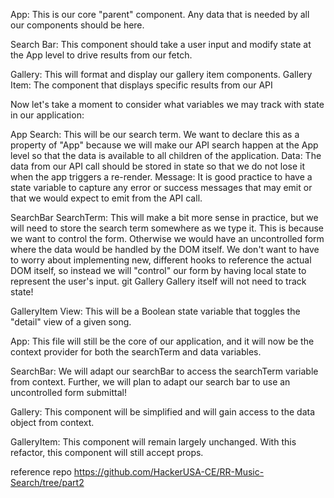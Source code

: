 App: This is our core "parent" component. Any data that is needed by all our components should be here.

Search Bar: This component should take a user input and modify state at the App level to drive results from our fetch.

Gallery: This will format and display our gallery item components.
Gallery Item: The component that displays specific results from our API

Now let's take a moment to consider what variables we may track with state in our application:

App
Search: This will be our search term. We want to declare this as a property of "App" because we will make our API search happen at the App level so that the data is available to all children of the application.
Data: The data from our API call should be stored in state so that we do not lose it when the app triggers a re-render.
Message: It is good practice to have a state variable to capture any error or success messages that may emit or that we would expect to emit from the API call.

SearchBar
SearchTerm: This will make a bit more sense in practice, but we will need to store the search term somewhere as we type it. This is because we want to control the form. Otherwise we would have an uncontrolled form where the data would be handled by the DOM itself. We don't want to have to worry about implementing new, different hooks to reference the actual DOM itself, so instead we will "control" our form by having local state to represent the user's input.
git 
Gallery
Gallery itself will not need to track state!

GalleryItem
View: This will be a Boolean state variable that toggles the "detail" view of a given song.   

App: This file will still be the core of our application, and it will now be the context provider for both the searchTerm and data variables.

SearchBar: We will adapt our searchBar to access the searchTerm variable from context. Further, we will plan to adapt our search bar to use an uncontrolled form submittal!

Gallery: This component will be simplified and will gain access to the data object from context.

GalleryItem: This component will remain largely unchanged. With this refactor, this component will still accept props.

reference repo https://github.com/HackerUSA-CE/RR-Music-Search/tree/part2
